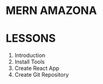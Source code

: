 # MERN AMAZONA

# LESSONS
1. Introduction
2. Install Tools
3. Create React App
4. Create Git Repository


